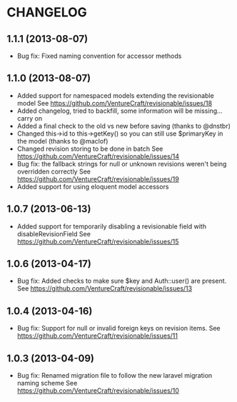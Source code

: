 CHANGELOG
=========

1.1.1 (2013-08-07)
------------------

* Bug fix: Fixed naming convention for accessor methods

1.1.0 (2013-08-07)
------------------

* Added support for namespaced models extending the revisionable model
  See https://github.com/VentureCraft/revisionable/issues/18
* Added changelog, tried to backfill, some information will be missing... carry on
* Added a final check to the old vs new before saving (thanks to @dnstbr)
* Changed this->id to this->getKey() so you can still use $primaryKey in the model (thanks to @maclof)
* Changed revision storing to be done in batch
  See https://github.com/VentureCraft/revisionable/issues/14
* Bug fix: the fallback strings for null or unknown revisions weren't being overridden correctly
  See https://github.com/VentureCraft/revisionable/issues/19
* Added support for using eloquent model accessors

1.0.7 (2013-06-13)
------------------

* Added support for temporarily disabling a revisionable field with disableRevisionField
  See https://github.com/VentureCraft/revisionable/issues/15

1.0.6 (2013-04-17)
------------------

* Bug fix: Added checks to make sure $key and Auth::user() are present.
  See https://github.com/VentureCraft/revisionable/issues/13

1.0.4 (2013-04-16)
------------------

* Bug fix: Support for null or invalid foreign keys on revision items.
  See https://github.com/VentureCraft/revisionable/issues/11

1.0.3 (2013-04-09)
------------------

* Bug fix: Renamed migration file to follow the new laravel migration naming scheme
  See https://github.com/VentureCraft/revisionable/issues/10
